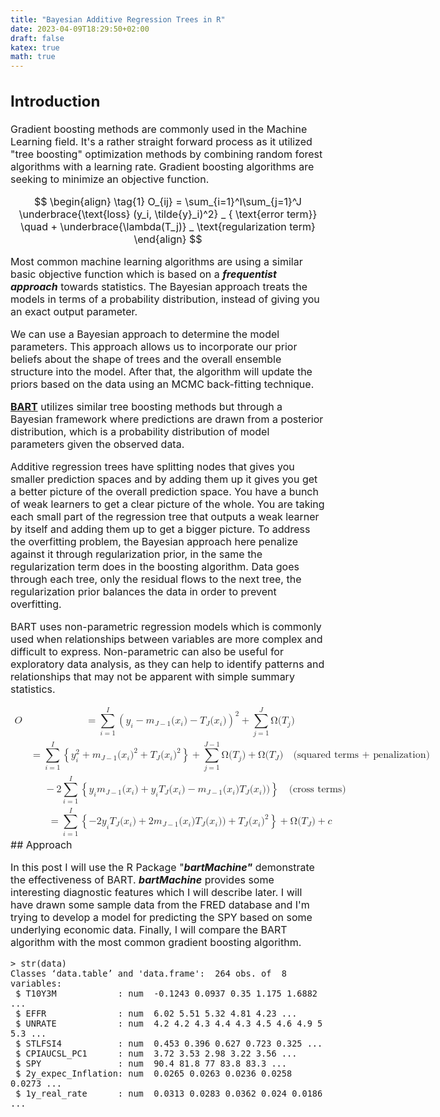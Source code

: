 ```yaml
---
title: "Bayesian Additive Regression Trees in R"
date: 2023-04-09T18:29:50+02:00
draft: false
katex: true
math: true
---
```

<span style="font-size:16px;">

## Introduction

Gradient boosting methods are commonly used in the Machine Learning
field. It's a rather straight forward process as it utilized "tree
boosting" optimization methods by combining random forest algorithms
with a learning rate. Gradient boosting algorithms are seeking to
minimize an objective function.

$$
\begin{align}
  \tag{1}
O_{ij} = \sum_{i=1}^I\sum_{j=1}^J \underbrace{\text{loss} (y_i, \tilde{y}_i)^2} _ { \text{error term}} \quad   + \underbrace{\lambda(T_j)} _ \text{regularization term}
\end{align}
$$

Most common machine learning algorithms are using a similar basic
objective function which is based on a ***frequentist approach***
towards statistics. The Bayesian approach treats the models in terms of
a probability distribution, instead of giving you an exact output
parameter.

We can use a Bayesian approach to determine the model parameters. This
approach allows us to incorporate our prior beliefs about the shape of
trees and the overall ensemble structure into the model. After that, the
algorithm will update the priors based on the data using an MCMC
back-fitting technique.

**<u>BART</u>** utilizes similar tree boosting methods but
through a Bayesian framework where predictions are drawn from a
posterior distribution, which is a probability distribution of model
parameters given the observed data.

Additive regression trees have splitting nodes that gives you smaller
prediction spaces and by adding them up it gives you get a better
picture of the overall prediction space. You have a bunch of weak
learners to get a clear picture of the whole. You are taking each small
part of the regression tree that outputs a weak learner by itself and
adding them up to get a bigger picture. To address the overfitting
problem, the Bayesian approach here penalize against it through
regularization prior, in the same the regularization term does in the
boosting algorithm. Data goes through each tree, only the residual flows
to the next tree, the regularization prior balances the data in order to
prevent overfitting. 

BART uses non-parametric regression models which is commonly used when
relationships between variables are more complex and difficult to
express. Non-parametric can also be useful for exploratory data
analysis, as they can help to identify patterns and relationships that
may not be apparent with simple summary statistics.

<math xmlns="http://www.w3.org/1998/Math/MathML" display="block">
  <mtable columnalign="right left right left right left right left right left right left" rowspacing="3pt" columnspacing="0em 2em 0em 2em 0em 2em 0em 2em 0em 2em 0em" displaystyle="true">
    <mtr>
      <mtd>
        <mi>O</mi>
      </mtd>
      <mtd>
        <mi></mi>
        <mo>=</mo>
        <munderover>
          <mo>&#x2211;<!-- ∑ --></mo>
          <mrow class="MJX-TeXAtom-ORD">
            <mi>i</mi>
            <mo>=</mo>
            <mn>1</mn>
          </mrow>
          <mi>I</mi>
        </munderover>
        <msup>
          <mrow>
            <mo>(</mo>
            <mrow>
              <msub>
                <mi>y</mi>
                <mi>i</mi>
              </msub>
              <mo>&#x2212;<!-- − --></mo>
              <msub>
                <mi>m</mi>
                <mrow class="MJX-TeXAtom-ORD">
                  <mi>J</mi>
                  <mo>&#x2212;<!-- − --></mo>
                  <mn>1</mn>
                </mrow>
              </msub>
              <mo stretchy="false">(</mo>
              <msub>
                <mrow class="MJX-TeXAtom-ORD">
                  <mi mathvariant="bold">x</mi>
                </mrow>
                <mi>i</mi>
              </msub>
              <mo stretchy="false">)</mo>
              <mo>&#x2212;<!-- − --></mo>
              <msub>
                <mi>T</mi>
                <mi>J</mi>
              </msub>
              <mo stretchy="false">(</mo>
              <msub>
                <mrow class="MJX-TeXAtom-ORD">
                  <mi mathvariant="bold">x</mi>
                </mrow>
                <mi>i</mi>
              </msub>
              <mo stretchy="false">)</mo>
            </mrow>
            <mo>)</mo>
          </mrow>
          <mn>2</mn>
        </msup>
        <mo>+</mo>
        <munderover>
          <mo>&#x2211;<!-- ∑ --></mo>
          <mrow class="MJX-TeXAtom-ORD">
            <mi>j</mi>
            <mo>=</mo>
            <mn>1</mn>
          </mrow>
          <mi>J</mi>
        </munderover>
        <mi mathvariant="normal">&#x03A9;<!-- Ω --></mi>
        <mo stretchy="false">(</mo>
        <msub>
          <mi>T</mi>
          <mi>j</mi>
        </msub>
        <mo stretchy="false">)</mo>
      </mtd>
    </mtr>
    <mtr>
      <mtd />
      <mtd>
        <mi></mi>
        <mo>=</mo>
        <munderover>
          <mo>&#x2211;<!-- ∑ --></mo>
          <mrow class="MJX-TeXAtom-ORD">
            <mi>i</mi>
            <mo>=</mo>
            <mn>1</mn>
          </mrow>
          <mi>I</mi>
        </munderover>
        <mrow>
          <mo>{</mo>
          <mrow>
            <msubsup>
              <mi>y</mi>
              <mi>i</mi>
              <mn>2</mn>
            </msubsup>
            <mo>+</mo>
            <msub>
              <mi>m</mi>
              <mrow class="MJX-TeXAtom-ORD">
                <mi>J</mi>
                <mo>&#x2212;<!-- − --></mo>
                <mn>1</mn>
              </mrow>
            </msub>
            <mo stretchy="false">(</mo>
            <msub>
              <mrow class="MJX-TeXAtom-ORD">
                <mi mathvariant="bold">x</mi>
              </mrow>
              <mi>i</mi>
            </msub>
            <msup>
              <mo stretchy="false">)</mo>
              <mn>2</mn>
            </msup>
            <mo>+</mo>
            <msub>
              <mi>T</mi>
              <mi>J</mi>
            </msub>
            <mo stretchy="false">(</mo>
            <msub>
              <mrow class="MJX-TeXAtom-ORD">
                <mi mathvariant="bold">x</mi>
              </mrow>
              <mi>i</mi>
            </msub>
            <msup>
              <mo stretchy="false">)</mo>
              <mn>2</mn>
            </msup>
          </mrow>
          <mo>}</mo>
        </mrow>
        <mo>+</mo>
        <munderover>
          <mo>&#x2211;<!-- ∑ --></mo>
          <mrow class="MJX-TeXAtom-ORD">
            <mi>j</mi>
            <mo>=</mo>
            <mn>1</mn>
          </mrow>
          <mrow class="MJX-TeXAtom-ORD">
            <mi>J</mi>
            <mo>&#x2212;<!-- − --></mo>
            <mn>1</mn>
          </mrow>
        </munderover>
        <mi mathvariant="normal">&#x03A9;<!-- Ω --></mi>
        <mo stretchy="false">(</mo>
        <msub>
          <mi>T</mi>
          <mi>j</mi>
        </msub>
        <mo stretchy="false">)</mo>
        <mo>+</mo>
        <mi mathvariant="normal">&#x03A9;<!-- Ω --></mi>
        <mo stretchy="false">(</mo>
        <msub>
          <mi>T</mi>
          <mi>J</mi>
        </msub>
        <mo stretchy="false">)</mo>
        <mspace width="1em" />
        <mtext>(squared terms + penalization)</mtext>
      </mtd>
    </mtr>
    <mtr>
      <mtd />
      <mtd>
        <mi></mi>
        <mspace width="1em" />
        <mo>&#x2212;<!-- − --></mo>
        <mn>2</mn>
        <munderover>
          <mo>&#x2211;<!-- ∑ --></mo>
          <mrow class="MJX-TeXAtom-ORD">
            <mi>i</mi>
            <mo>=</mo>
            <mn>1</mn>
          </mrow>
          <mi>I</mi>
        </munderover>
        <mrow>
          <mo>{</mo>
          <mrow>
            <msub>
              <mi>y</mi>
              <mi>i</mi>
            </msub>
            <msub>
              <mi>m</mi>
              <mrow class="MJX-TeXAtom-ORD">
                <mi>J</mi>
                <mo>&#x2212;<!-- − --></mo>
                <mn>1</mn>
              </mrow>
            </msub>
            <mo stretchy="false">(</mo>
            <msub>
              <mrow class="MJX-TeXAtom-ORD">
                <mi mathvariant="bold">x</mi>
              </mrow>
              <mi>i</mi>
            </msub>
            <mo stretchy="false">)</mo>
            <mo>+</mo>
            <msub>
              <mi>y</mi>
              <mi>i</mi>
            </msub>
            <msub>
              <mi>T</mi>
              <mi>J</mi>
            </msub>
            <mo stretchy="false">(</mo>
            <msub>
              <mrow class="MJX-TeXAtom-ORD">
                <mi mathvariant="bold">x</mi>
              </mrow>
              <mi>i</mi>
            </msub>
            <mo stretchy="false">)</mo>
            <mo>&#x2212;<!-- − --></mo>
            <msub>
              <mi>m</mi>
              <mrow class="MJX-TeXAtom-ORD">
                <mi>J</mi>
                <mo>&#x2212;<!-- − --></mo>
                <mn>1</mn>
              </mrow>
            </msub>
            <mo stretchy="false">(</mo>
            <msub>
              <mrow class="MJX-TeXAtom-ORD">
                <mi mathvariant="bold">x</mi>
              </mrow>
              <mi>i</mi>
            </msub>
            <mo stretchy="false">)</mo>
            <msub>
              <mi>T</mi>
              <mi>J</mi>
            </msub>
            <mo stretchy="false">(</mo>
            <msub>
              <mrow class="MJX-TeXAtom-ORD">
                <mi mathvariant="bold">x</mi>
              </mrow>
              <mi>i</mi>
            </msub>
            <mo stretchy="false">)</mo>
            <mo stretchy="false">)</mo>
          </mrow>
          <mo>}</mo>
        </mrow>
        <mspace width="1em" />
        <mtext>(cross terms)</mtext>
      </mtd>
    </mtr>
    <mtr>
      <mtd />
      <mtd>
        <mi></mi>
        <mo>=</mo>
        <munderover>
          <mo>&#x2211;<!-- ∑ --></mo>
          <mrow class="MJX-TeXAtom-ORD">
            <mi>i</mi>
            <mo>=</mo>
            <mn>1</mn>
          </mrow>
          <mi>I</mi>
        </munderover>
        <mrow>
          <mo>{</mo>
          <mrow>
            <mo>&#x2212;<!-- − --></mo>
            <mn>2</mn>
            <msub>
              <mi>y</mi>
              <mi>i</mi>
            </msub>
            <msub>
              <mi>T</mi>
              <mi>J</mi>
            </msub>
            <mo stretchy="false">(</mo>
            <msub>
              <mrow class="MJX-TeXAtom-ORD">
                <mi mathvariant="bold">x</mi>
              </mrow>
              <mi>i</mi>
            </msub>
            <mo stretchy="false">)</mo>
            <mo>+</mo>
            <mn>2</mn>
            <msub>
              <mi>m</mi>
              <mrow class="MJX-TeXAtom-ORD">
                <mi>J</mi>
                <mo>&#x2212;<!-- − --></mo>
                <mn>1</mn>
              </mrow>
            </msub>
            <mo stretchy="false">(</mo>
            <msub>
              <mrow class="MJX-TeXAtom-ORD">
                <mi mathvariant="bold">x</mi>
              </mrow>
              <mi>i</mi>
            </msub>
            <mo stretchy="false">)</mo>
            <msub>
              <mi>T</mi>
              <mi>J</mi>
            </msub>
            <mo stretchy="false">(</mo>
            <msub>
              <mrow class="MJX-TeXAtom-ORD">
                <mi mathvariant="bold">x</mi>
              </mrow>
              <mi>i</mi>
            </msub>
            <mo stretchy="false">)</mo>
            <mo stretchy="false">)</mo>
            <mo>+</mo>
            <msub>
              <mi>T</mi>
              <mi>J</mi>
            </msub>
            <mo stretchy="false">(</mo>
            <msub>
              <mrow class="MJX-TeXAtom-ORD">
                <mi mathvariant="bold">x</mi>
              </mrow>
              <mi>i</mi>
            </msub>
            <msup>
              <mo stretchy="false">)</mo>
              <mn>2</mn>
            </msup>
          </mrow>
          <mo>}</mo>
        </mrow>
        <mo>+</mo>
        <mi mathvariant="normal">&#x03A9;<!-- Ω --></mi>
        <mo stretchy="false">(</mo>
        <msub>
          <mi>T</mi>
          <mi>J</mi>
        </msub>
        <mo stretchy="false">)</mo>
        <mo>+</mo>
        <mi>c</mi>
      </mtd>
    </mtr>
  </mtable>
</math>
## Approach

In this post I will use the R Package "***bartMachine"*** demonstrate
the effectiveness of BART. ***bartMachine*** provides some interesting
diagnostic features which I will describe later. I will have drawn some
sample data from the FRED database and I'm trying to develop a model for
predicting the SPY based on some underlying economic data. Finally, I
will compare the BART algorithm with the most common gradient boosting
algorithm.

```{r snippetName, echo=F}
> str(data)
Classes ‘data.table’ and 'data.frame':  264 obs. of  8 variables:
 $ T10Y3M            : num  -0.1243 0.0937 0.35 1.175 1.6882 ...
 $ EFFR              : num  6.02 5.51 5.32 4.81 4.23 ...
 $ UNRATE            : num  4.2 4.2 4.3 4.4 4.3 4.5 4.6 4.9 5 5.3 ...
 $ STLFSI4           : num  0.453 0.396 0.627 0.723 0.325 ...
 $ CPIAUCSL_PC1      : num  3.72 3.53 2.98 3.22 3.56 ...
 $ SPY               : num  90.4 81.8 77 83.8 83.3 ...
 $ 2y_expec_Inflation: num  0.0265 0.0263 0.0236 0.0258 0.0273 ...
 $ 1y_real_rate      : num  0.0313 0.0283 0.0362 0.024 0.0186 ...
```



</span>
